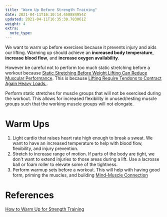 ```yaml
---
title: "Warm Up Before Strength Training"
date: 2021-04-11T16:10:14.458884954Z
updated: 2021-04-11T16:35:30.783061Z
weight: 4
extra:
  note_type:  
---
```


We want to warm up before exercises because it prevents injury and aids our lifting. Warming up should achieve an **increased body temperature**, **increase blood flow**, and **increase oxygen availability**.

However be careful not to perform too much static stretching before a workout because [Static Stretching Before Weight Lifting Can Reduce Muscular Performance](@/garden/weightlifting/static-stretching-before-weight-lifting-can-reduce-muscular-performance.md). This is because [Lifting Require Tendons to Contract Again Heavy Loads.](@/garden/weightlifting/lifting-require-tendons-to-contract-again-heavy-loads.md).

Perform static stretches for muscle groups that will not be exercised during the workout. This allows for increased flexibility in unused/resting muscle groups such that the working muscle groups will not elongate.

# Warm Ups

1. Light cardio that raises heart rate high enough to break a sweat. We want to have an increased temperature to help with blood flow, flexibility, and injury prevention.
2. Stretch to increase range of motion. If parts of the body are tight, we don't want to extend injuries to those areas during a lift. Use a lacrosse ball or foam roller to elevate some of the tightness.
3. Perform warmup sets before a workout. This will help with having good form, priming the muscles, and building [Mind-Muscle Connection](@/garden/weightlifting/mind-muscle-connection.md)

# References

[How to Warm Up for Strength Training](https://rippedbody.com/warm-up/)

